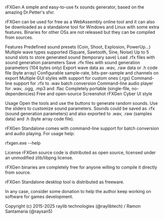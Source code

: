rFXGen
A simple and easy-to-use fx sounds generator, based on the amazing Dr.Petter's sfxr.

rFXGen can be used for free as a WebAssembly online tool and it can also be downloaded as a standalone tool for Windows and Linux with some extra features. Binaries for other OSs are not released but they can be compiled from sources.

Features
Predefined sound presets (Coin, Shoot, Explosion, PowerUp...)
Multiple wave types supported (Square, Sawtooth, Sine, Noise)
Up to 5 sound slots to store generated sound (temporary save)
Load .rfx files with sound generation parameters
Save .rfx files with sound generation parameters (104 bytes only)
Export wave data as .wav, .raw data or .h code file (byte array)
Configurable sample-rate, bits-per-sample and channels on export
Multiple GUI styles with support for custom ones (.rgs)
Command-line support for .rfx to .wav batch conversion
Command-line audio player for .wav, .ogg, .mp3 and .flac
Completely portable (single-file, no-dependencies)
Free and open-source
Screenshot
rFXGen Cyber UI style

Usage
Open the tools and use the buttons to generate random sounds. Use the sliders to customize sound parameters. Sounds could be saved as .rfx (sound generation parameters) and also exported to .wav, .raw (samples data) and .h (byte array code file).

rFXGen Standalone comes with command-line support for batch conversion and audio playing. For usage help:

rfxgen.exe --help

License
rFXGen source code is distributed as open source, licensed under an unmodified zlib/libpng license.

rFXGen binaries are completely free for anyone willing to compile it directly from source.

rFXGen Standalone desktop tool is distributed as freeware.

In any case, consider some donation to help the author keep working on software for games development.

Copyright (c) 2015-2025 raylib technologies (@raylibtech) / Ramon Santamaria (@raysan5)

